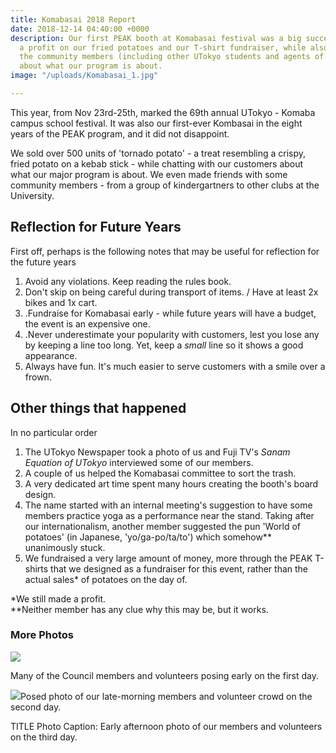 ```yaml
---
title: Komabasai 2018 Report
date: 2018-12-14 04:40:00 +0000
description: Our first PEAK booth at Komabasai festival was a big success. We turned
  a profit on our fried potatoes and our T-shirt fundraiser, while also informing
  the community members (including other UTokyo students and agents of the media)
  about what our program is about.
image: "/uploads/Komabasai_1.jpg"

---
```

This year, from Nov 23rd-25th, marked the 69th annual UTokyo - Komaba campus school festival. It was also our first-ever Kombasai in the eight years of the PEAK program, and it did not disappoint.

We sold over 500 units of 'tornado potato' - a treat resembling a crispy, fried potato on a kebab stick - while chatting with our customers about what our major program is about. We even made friends with some community members - from a group of kindergartners to other clubs at the University.

## Reflection for Future Years

First off, perhaps is the following notes that may be useful for reflection for the future years

1. Avoid any violations. Keep reading the rules book.
2. Don't skip on being careful during transport of items. / Have at least 2x bikes and 1x cart.
3. .Fundraise for Komabasai early - while future years will have a budget, the event is an expensive one.
4. .Never underestimate your popularity with customers, lest you lose any by keeping a line too long. Yet, keep a _small_ line so it shows a good appearance.
5. Always have fun. It's much easier to serve customers with a smile over a frown.

## Other things that happened

In no particular order

1. The UTokyo Newspaper took a photo of us and Fuji TV's _Sanam Equation of UTokyo_ interviewed some of our members.
2. A couple of us helped the Komabasai committee to sort the trash.
3. A very dedicated art time spent many hours creating the booth's board design.
4. The name started with an internal meeting's suggestion to have some members practice yoga as a performance near the stand. Taking after our internationalism, another member suggested the pun 'World of potatoes' (in Japanese, 'yo/ga-po/ta/to') which somehow** unanimously stuck.
5. We fundraised a very large amount of money, more through the PEAK T-shirts that we designed as a fundraiser for this event, rather than the actual sales* of potatoes on the day of.

\*We still made a profit.  
\**Neither member has any clue why this may be, but it works.

### More Photos

![](/uploads/Komabasai_3.jpg)

Many of the Council members and volunteers posing early on the first day.

![](/uploads/Komabasai_2.jpg)Posed photo of our late-morning members and volunteer crowd on the second day.

TITLE Photo Caption: Early afternoon photo of our members and volunteers on the third day.
